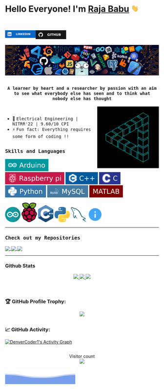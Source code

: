 # Hello Everyone! I'm [Raja Babu](https://github.com/ka-raja-babu) <img src="https://github.com/ka-raja-babu/ka-raja-babu/blob/main/Images/Hi.gif" width="25px">
<br><br>
<a href="https://www.linkedin.com/in/raja-babu-01/">
  <img align="left" alt="Raja's Linkdein" width="100px" src="https://github.com/ka-raja-babu/ka-raja-babu/blob/main/Images/linkedin.svg" />
</a>
<a href="https://github.com/ka-raja-babu">
  <img align="left" alt="Raja's Github" width="100px" src="https://github.com/ka-raja-babu/ka-raja-babu/blob/main/Images/github.svg" />
</a>

<br><br>
![](https://github.com/ka-raja-babu/ka-raja-babu/blob/main/Images/poster.png)

## <p align="center"><h4 align="center"><samp>A learner by heart and a researcher by passion with an aim to see what everybody else has seen and to think what nobody else has thought</samp></h4></p>

<div>
<img align="right" src="https://github.com/ka-raja-babu/ka-raja-babu/blob/main/Images/processing.gif" width="40%"/>
  <br>

- 👷 <samp>Electrical Engineering | NITRR'22 | 9.60/10 CPI 
- ⚡ <samp>Fun fact: Everything requires some form of coding !!
</div>

##
<h3><b><samp>Skills and Languages</samp></b></h3>

![Arduino](https://github.com/ka-raja-babu/ka-raja-babu/blob/main/Images/arduino.svg)
![Rapspberry Pi](https://github.com/ka-raja-babu/ka-raja-babu/blob/main/Images/raspberrypi.svg)
![C++](https://github.com/ka-raja-babu/ka-raja-babu/blob/main/Images/c%2B%2B.svg)
![C](https://github.com/ka-raja-babu/ka-raja-babu/blob/main/Images/c.svg)
![Python](https://github.com/ka-raja-babu/ka-raja-babu/blob/main/Images/python.svg)
![MySQL](https://github.com/ka-raja-babu/ka-raja-babu/blob/main/Images/mysql.svg)
![Matlab](https://github.com/ka-raja-babu/ka-raja-babu/blob/main/Images/matlab.svg)
  
<span>
<img src="https://github.com/ka-raja-babu/ka-raja-babu/blob/main/Images/arduino_logo.svg" alt="drawing" width="50"/>
<img src="https://github.com/ka-raja-babu/ka-raja-babu/blob/main/Images/raspberrypi_logo.svg" alt="drawing" width="50"/>
<img src="https://github.com/ka-raja-babu/ka-raja-babu/blob/main/Images/c%2B%2B_logo.svg" alt="drawing" width="50"/>
<img src="https://github.com/ka-raja-babu/ka-raja-babu/blob/main/Images/python_logo.svg" alt="drawing" width="50"/>
<img src="https://github.com/ka-raja-babu/ka-raja-babu/blob/main/Images/mysql_logo.svg" alt="drawing" width="50"/>
<img src="https://github.com/ka-raja-babu/ka-raja-babu/blob/main/Images/readme_logo.svg" alt="drawing" width="50"/>
</span>
      
<hr> 
  
<h3><b><samp>Check out my Repositories</samp></b></h3>

  
  <span>
<a href="https://github.com/ka-raja-babu/Drowsiness-and-Yawning-Detection">
  <img align="center" src="https://github-readme-stats.vercel.app/api/pin/?username=ka-raja-babu&repo=Drowsiness-and-Yawning-Detection-using-Image-Processing " />
</a>
  </span>
  
<span>
<a href="https://github.com/ka-raja-babu/Arduino-Based-Robots">
  <img align="center" src="https://github-readme-stats.vercel.app/api/pin/?username=ka-raja-babu&repo=Arduino-Based-Robots" />
</a>
  </span>
  
  <span>
<a href="https://github.com/ka-raja-babu/Autonomous-Navigation-of-Robots-using-Beacon-Tracking">
  <img align="center" src="https://github-readme-stats.vercel.app/api/pin/?username=ka-raja-babu&repo=Automatic-Navigation-of-Robots-using-Beacon-Tracking" />
</a>
  </span>
<hr>
  
### Github Stats
  
<p align="center">
  <a href="https://github.com/ka-raja-babu"><span>
    <img height="48%" src="https://github-readme-stats.vercel.app/api?username=ka-raja-babu&count_private=true&show_icons=true&theme=radical&&include_all_commits=true"/>
    <img width="48%" src="https://github-readme-streak-stats.herokuapp.com/?user=ka-raja-babu&theme=radical" />
    <img height="180em" src="https://github-readme-stats-eight-theta.vercel.app/api/top-langs/?username=ka-raja-babu&hide=html,css,javascript,scss&layout=compact&langs_count=8&theme=radical"/>
    </span></a>
</p>
  
<br>
  
##
  
### 🏆 GitHub Profile Trophy:
<p align="center">
<a href="https://github.com/ryo-ma/github-profile-trophy">
  <img width=800 src="https://github-profile-trophy.vercel.app/?username=ka-raja-babu&column=8&theme=onedark&no-frame=true&no-bg=true"/>
</a>
</p>
  
##

### 📈 GitHub Activity:
  <a href="https://github.com/ka-raja-babu/github-readme-activity-graph"><img alt="DenverCoder1's Activity Graph" src="https://activity-graph.herokuapp.com/graph?username=ka-raja-babu&bg_color=1F222E&color=F8D866&line=F85D7F&point=FFFFFF&hide_border=true" /></a>

##
<p align="center"> 
  Visitor count<br>
  <img src="https://profile-counter.glitch.me/ka-raja-babu/count.svg" />
</p>
  
![](https://github.com/ka-raja-babu/ka-raja-babu/blob/main/Images/wave.svg)
